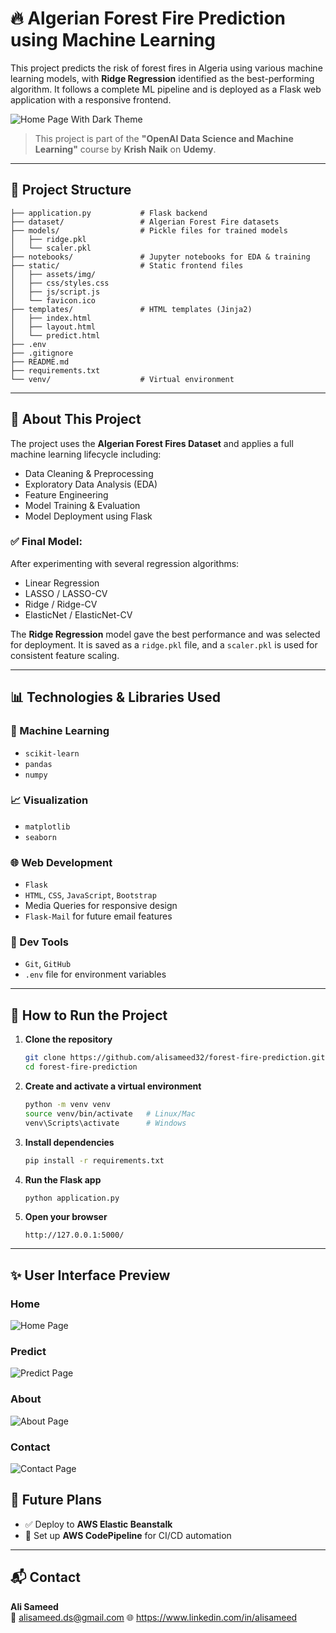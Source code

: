 # 🔥 Algerian Forest Fire Prediction using Machine Learning

This project predicts the risk of forest fires in Algeria using various machine learning models, with **Ridge Regression** identified as the best-performing algorithm. It follows a complete ML pipeline and is deployed as a Flask web application with a responsive frontend.

![Home Page With Dark Theme](<static/assets/preview/Screenshot 2025-06-09 145506.png>)

> This project is part of the **"OpenAI Data Science and Machine Learning"** course by **Krish Naik** on **Udemy**.

---

## 📁 Project Structure

```
├── application.py           # Flask backend
├── dataset/                 # Algerian Forest Fire datasets
├── models/                  # Pickle files for trained models
│   ├── ridge.pkl
│   └── scaler.pkl
├── notebooks/               # Jupyter notebooks for EDA & training
├── static/                  # Static frontend files
│   ├── assets/img/
│   ├── css/styles.css
│   ├── js/script.js
│   └── favicon.ico
├── templates/               # HTML templates (Jinja2)
│   ├── index.html
│   ├── layout.html
│   └── predict.html
├── .env
├── .gitignore
├── README.md
├── requirements.txt
└── venv/                    # Virtual environment
```

---

## 📌 About This Project

The project uses the **Algerian Forest Fires Dataset** and applies a full machine learning lifecycle including:

- Data Cleaning & Preprocessing
- Exploratory Data Analysis (EDA)
- Feature Engineering
- Model Training & Evaluation
- Model Deployment using Flask

### ✅ Final Model:
After experimenting with several regression algorithms:

- Linear Regression  
- LASSO / LASSO-CV  
- Ridge / Ridge-CV  
- ElasticNet / ElasticNet-CV  

The **Ridge Regression** model gave the best performance and was selected for deployment. It is saved as a `ridge.pkl` file, and a `scaler.pkl` is used for consistent feature scaling.

---

## 📊 Technologies & Libraries Used

### 🧠 Machine Learning
- `scikit-learn`
- `pandas`
- `numpy`

### 📈 Visualization
- `matplotlib`
- `seaborn`

### 🌐 Web Development
- `Flask`
- `HTML`, `CSS`, `JavaScript`, `Bootstrap`
- Media Queries for responsive design
- `Flask-Mail` for future email features

### 🔧 Dev Tools
- `Git`, `GitHub`
- `.env` file for environment variables

---

## 🚀 How to Run the Project

1. **Clone the repository**
   ```bash
   git clone https://github.com/alisameed32/forest-fire-prediction.git
   cd forest-fire-prediction
   ```

2. **Create and activate a virtual environment**
   ```bash
   python -m venv venv
   source venv/bin/activate   # Linux/Mac
   venv\Scripts\activate      # Windows
   ```

3. **Install dependencies**
   ```bash
   pip install -r requirements.txt
   ```

4. **Run the Flask app**
   ```bash
   python application.py
   ```

5. **Open your browser**
   ```
   http://127.0.0.1:5000/
   ```

---

## ✨ User Interface Preview

### Home

![Home Page](<static/assets/preview/Screenshot 2025-06-09 145352.png>)

### Predict

![Predict Page](<static/assets/preview/Screenshot 2025-06-09 145529.png>)

### About

![About Page](<static/assets/preview/Screenshot 2025-06-09 145422.png>)

### Contact 

![Contact Page](<static/assets/preview/Screenshot 2025-06-09 145437.png>)

## 🚧 Future Plans

- ✅ Deploy to **AWS Elastic Beanstalk**
- 🔁 Set up **AWS CodePipeline** for CI/CD automation

---


## 📬 Contact

**Ali Sameed**  
📧 alisameed.ds@gmail.com
🌐 https://www.linkedin.com/in/alisameed
